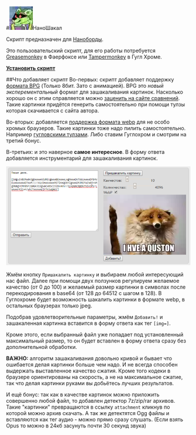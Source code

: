 #![НаноШакал](https://github.com/desudesutalk/randomtrash/raw/master/ns/icon.jpg)НаноШакал

Скрипт предназначен для [Наноборды](https://github.com/nanoboard/nanoboard).

Это пользовательский скрипт, для его работы потребуется [Greasemonkey](https://addons.mozilla.org/ru/firefox/addon/greasemonkey/) в Фаерфоксе или [Tampermonkey](https://chrome.google.com/webstore/detail/tampermonkey/dhdgffkkebhmkfjojejmpbldmpobfkfo?hl=ru) в Гугл Хроме.

**[Установить скрипт](https://github.com/desudesutalk/randomtrash/raw/master/ns/ns.user.js)**

##Что добавляет скрипт
Во-первых: скрипт добавляет поддержку [формата BPG](http://bellard.org/bpg/) (Только 8бит. Зато с анимацией). BPG это *новый эксперементальный* формат для зашакаливания картинок. Насколько хорошо он с этим справляется можно [заценить на сайте сравнений](http://xooyoozoo.github.io/yolo-octo-bugfixes/#vintage-car&jpg=t&bpg=t). Такие картинки придётся генерить самостоятельно при помощи тулзы которая скачивается с сайта автора.

Во-вторых: добавляется [поддержка формата webp](https://github.com/antimatter15/weppy) для не особо хромых браузеров. Такие картинки тоже надо пилить самостоятельно. Например [гугловскими тулзами](https://developers.google.com/speed/webp/download). Либо ставим Гуглохром и смотрим на третий бонус.

В-третьих: и это наверное **самое интересное**. В форму ответа добавляется инструментарий для зашакаливания картинок.

![форма](https://github.com/desudesutalk/randomtrash/raw/master/ns/replyform.png)

Жмём кнопку `Пришакалить картинку` и выбираем любой интересующий нас файл. Далее при помощи двух ползунков регулируем желаемое качество (от 0 до 100) и желаемый размер картинки в символах после перекодирования в base64 (от 128 до 64512 с шагом в 128). В Гуглохроме будет возможность шакалить картинки в формате webp, в остальных браузерах только jpeg.

Подобрав удовлетворительные параметры, жмём `Добавить!` и зашакаленная картинка вставится в форму ответа как тег `[img=]`.

Кроме этого, если выбранный файл уже попадает под установленный максимальный размер, то он будет вставлен в форму ответа сразу без дополнительной обработки.

**ВАЖНО:** алгоритм зашакаливания довольно кривой и бывает что ошибается делая картинки больше чем надо. И не всегда способен выдержать выставленное качество сжатия. Кроме того кодеки в браузере ориентированы на скорость, а не на максимальное сжатие, так что делая картинки руками вы добьётесь лучших результатов.

И ещё бонус: так как в качестве картинок можно приложить совершенно любой файл, то добавлен детектор 7z/zip/rar архивов. Такие "картинки" превращаются в ссылку `attachment` кликнув по которой можно архив скачать. А так же детектятся Ogg файлы и вставляются как тег аудио - можно прямо сразу слушать. (Если взять Opus то можно в 24кб засунуть почти 30 секунд звука)
